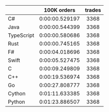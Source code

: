 ||100K orders|trades|
-|:-:|:-:|
|C#|0:00:00.529197|3368|
|Java|0:00:00.544399|3368|
|TypeScript|0:00:00.580686|3368|
|Rust|0:00:00.745165|3368|
|F#|0:00:04.018696|3368|
|Swift|0:00:05.527475|3368|
|C|0:00:09.249809|3368|
|C++|0:00:19.536974|3368|
|Go|0:00:27.808777|3368|
|Cython|0:01:11.633385|3368|
|Python|0:01:23.886507|3368|


